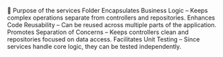 🔹 Purpose of the services Folder
Encapsulates Business Logic – Keeps complex operations separate from controllers and repositories.
Enhances Code Reusability – Can be reused across multiple parts of the application.
Promotes Separation of Concerns – Keeps controllers clean and repositories focused on data access.
Facilitates Unit Testing – Since services handle core logic, they can be tested independently.